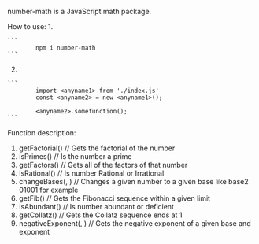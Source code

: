number-math is a JavaScript math package.

How to use: 
1.

    ```
            npm i number-math
    ```
2. 

    ```
            import <anyname1> from './index.js'
            const <anyname2> = new <anyname1>();
    
            <anyname2>.somefunction();  
    ```
Function description: 
1. getFactorial(<integer>) // Gets the factorial of the number
2. isPrimes(<integer>) // Is the number a prime
3. getFactors(<integer>) // Gets all of the factors of that number
4. isRational(<integer>) // Is number Rational or Irrational 
5. changeBases(<integer>, <integer>) // Changes a given number to a given base like base2 01001 for example
6. getFib(<integer>) // Gets the Fibonacci sequence within a given limit
7. isAbundant(<integer>) // Is number abundant or deficient
8. getCollatz(<integer>) // Gets the Collatz sequence ends at 1
9. negativeExponent(<integer>, <integer>) // Gets the negative exponent of a given base and exponent
 